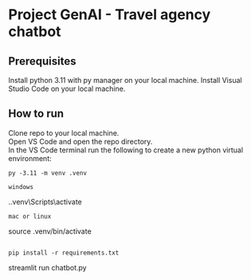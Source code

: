 # Project GenAI - Travel agency chatbot
## Prerequisites
Install python 3.11 with py manager on your local machine. 
Install Visual Studio Code on your local machine.

## How to run
Clone repo to your local machine.  
Open VS Code and open the repo directory.  
In the VS Code terminal run the following to create a new python virtual environment:  
```
py -3.11 -m venv .venv

windows
```
.\.venv\Scripts\activate
```
mac or linux  
```
source .venv/bin/activate
```

pip install -r requirements.txt
```
streamlit run chatbot.py
